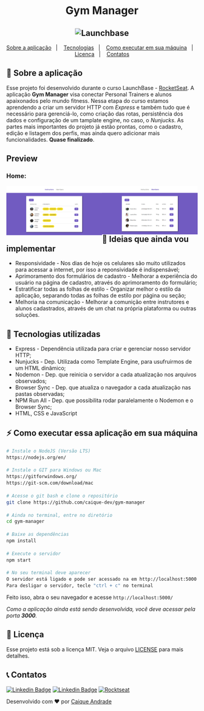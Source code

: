 <h1 align="center">
    Gym Manager
</h1>

<h2 align="center">
    <img alt="Launchbase" src="https://storage.googleapis.com/golden-wind/bootcamp-launchbase/logo.png" width="250px" />
</h2>

<p align="center">
  <a href="#rocket-sobre-a-aplica%C3%A7%C3%A3o">Sobre a aplicação</a>&nbsp;&nbsp;&nbsp;|&nbsp;&nbsp;&nbsp;
  <a href="#robot-tecnologias-utilizadas">Tecnologias</a>&nbsp;&nbsp;&nbsp;|&nbsp;&nbsp;&nbsp;
  <a href="#zap-como-executar-essa-aplica%C3%A7%C3%A3o-em-sua-m%C3%A1quina">Como executar em sua máquina</a>&nbsp;&nbsp;&nbsp;|&nbsp;&nbsp;&nbsp;
  <a href="#memo-licença">Licença</a>&nbsp;&nbsp;&nbsp;|&nbsp;&nbsp;&nbsp;
  <a href="#telephone_receiver-contatos">Contatos</a>
</p>

## :rocket: Sobre a aplicação

Esse projeto foi desenvolvido durante o curso LaunchBase - [RocketSeat](https://rocketseat.com.br/). A aplicação **Gym Manager** visa conectar Personal Trainers e alunos apaixonados pelo mundo fitness. Nessa etapa do curso estamos aprendendo a criar um servidor HTTP com *Express* e também tudo que é necessário para gerenciá-lo, como criação das rotas, persistência dos dados e configuração de um tamplate engine, no caso, o *Nunjucks*. As partes mais importantes do projeto já estão prontas, como o cadastro, edição e listagem dos perfis, mas ainda quero adicionar mais funcionalidades. **Quase finalizado**.

## Preview

### Home:

<div>
  <img align="left" alt="Home Instructors" width="50%" src="/readme_assets/instructors/home.png">
  <img align="right" alt="Home Members" width="50%" src="/readme_assets/members/home.png">
</div>

## :running: Ideias que ainda vou implementar

* Responsividade - Nos dias de hoje os celulares são muito utilizados para acessar a internet, por isso a reponsividade é indispensável;
* Aprimoramento dos formulários de cadastro - Melhorar a experiência do usuário na página de cadastro, através do aprimoramento do formulário;
* Estratificar todas as folhas de estilo - Organizar melhor o estilo da aplicação, separando todas as folhas de estilo por página ou seção;
* Melhoria na comunicação - Melhorar a comunição entre instrutores e alunos cadastrados, através de um chat na própria plataforma ou outras soluções.

## :robot: Tecnologias utilizadas

* Express - Dependência utilizada para criar e gerenciar nosso servidor HTTP;
* Nunjucks - Dep. Utilizada como Template Engine, para usufruirmos de um HTML dinâmico;
* Nodemon - Dep. que reinicia o servidor a cada atualização nos arquivos observados;
* Browser Sync - Dep. que atualiza o navegador a cada atualização nas pastas observadas;
* NPM Run All - Dep. que possibilita rodar paralelamente o Nodemon e o Browser Sync;
* HTML, CSS e JavaScript

## :zap: Como executar essa aplicação em sua máquina

```bash
# Instale o NodeJS (Versão LTS)
https://nodejs.org/en/

# Instale o GIT para Windows ou Mac
https://gitforwindows.org/
https://git-scm.com/download/mac

# Acesse o git bash e clone o repositório
git clone https://github.com/caique-dev/gym-manager

# Ainda no terminal, entre no diretório
cd gym-manager

# Baixe as dependências
npm install

# Execute o servidor
npm start

# No seu terminal deve aparecer
O servidor está ligado e pode ser acessado na em http://localhost:5000
Para desligar o servidor, tecle "ctrl + c" no terminal
```

Feito isso, abra o seu navegador e acesse `http://localhost:5000/`

*Como a aplicação ainda está sendo desenvolvida, você deve acessar pela porta **3000**.*

## :memo: Licença

Esse projeto está sob a licença MIT. Veja o arquivo [LICENSE](/LICENSE) para mais detalhes.

## :telephone_receiver: Contatos

[![Linkedin Badge](https://img.shields.io/badge/-caique_andrade-blue?style=for-the-badge&logo=Linkedin&logoColor=white&link=https://www.linkedin.com/in/caique-andrade-8a8153189/)](https://www.linkedin.com/in/caique-andrade-8a8153189/)
[![Linkedin Badge](https://img.shields.io/badge/-caiquepinheiro@icloud.com-red?style=for-the-badge&logo=Gmail&logoColor=white&link=mailto:caiquepinheiro@icloud.com)](mailto:caiquepinheiro@icloud.com)
[![Rocktseat](https://img.shields.io/badge/-Caique%20Andrade-%239466FF?style=for-the-badge&logo=data:image/png;base64,iVBORw0KGgoAAAANSUhEUgAAABAAAAAQCAMAAAAoLQ9TAAAALVBMVEVHcExxWsF0XMJzXMJxWcFsUsD///9jRrzY0u6Xh9Gsn9n39fyMecy0qd2bjNJWBT0WAAAABHRSTlMA2Do606wF2QAAAGlJREFUGJVdj1cWwCAIBLEsRU3uf9xobDH8+GZwUYi8i6ucJwrxKE+7D0G9Q4vlYqtmCSjndr4CgCgzlyFgfKfKCVO0LrPKjmiqMxGXkJwNnXskqWG+1oSM+BSwD8f29YLNjvx/OQrn+g99oQSoNmt3PgAAAABJRU5ErkJggg==)](https://app.rocketseat.com.br/me/caique-andrade-1591990375)

Desenvolvido com :heart: por [Caique Andrade](https://www.linkedin.com/in/caique-andrade-8a8153189/)
